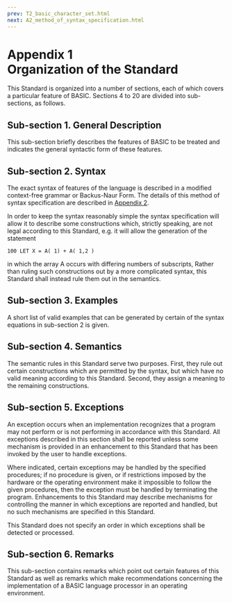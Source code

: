 ```yaml
---
prev: T2_basic_character_set.html
next: A2_method_of_syntax_specification.html
---
```


# Appendix 1<br>Organization of the Standard

This Standard is organized into a number of sections, each of which covers a particular feature of BASIC. Sections 4 to
20 are divided into sub-sections, as follows. 

## Sub-section 1. General Description

This sub-section briefly describes the features of BASIC to be treated and indicates the general syntactic form of these
features. 

## Sub-section 2. Syntax 

The exact syntax of features of the language is described in a modified context-free grammar or Backus-Naur Form. The
details of this method of syntax specification are described in [Appendix 2](A2_method_of_syntax_specification). 

In order to keep the syntax reasonably simple the syntax specification will allow it to describe some constructions 
which, strictly speaking, are not legal according to this Standard, e.g. it will allow the generation of the statement

```BASIC
100 LET X = A( 1) + A( 1,2 )
``` 

in which the array A occurs with differing numbers of subscripts, Rather than ruling such constructions out by a more
complicated syntax, this Standard shall instead rule them out in the semantics. 

## Sub-section 3. Examples 

A short list of valid examples that can be generated by certain of the syntax equations in sub-section 2 is given. 

## Sub-section 4. Semantics 

The semantic rules in this Standard serve two purposes. First, they rule out certain constructions which are permitted
by the syntax, but which have no valid meaning according to this Standard. Second, they assign a meaning to the
remaining constructions. 

## Sub-section 5. Exceptions 

An exception occurs when an implementation recognizes that a program may not perform or is not performing in accordance
with this Standard. All exceptions described in this section shall be reported unless some mechanism is provided in an
enhancement to this Standard that has been invoked by the user to handle exceptions. 

Where indicated, certain exceptions may be handled by the specified procedures; if no procedure is given, or if
restrictions imposed by the hardware or the operating environment make it impossible to follow the given procedures,
then the exception must be handled by terminating the program. Enhancements to this Standard may describe mechanisms for
controlling the manner in which exceptions are reported and handled, but no such mechanisms are specified in this 
Standard. 

This Standard does not specify an order in which exceptions shall be detected or processed. 

## Sub-section 6. Remarks

This sub-section contains remarks which point out certain features of this Standard as well as remarks which make
recommendations concerning the implementation of a BASIC language processor in an operating environment.
